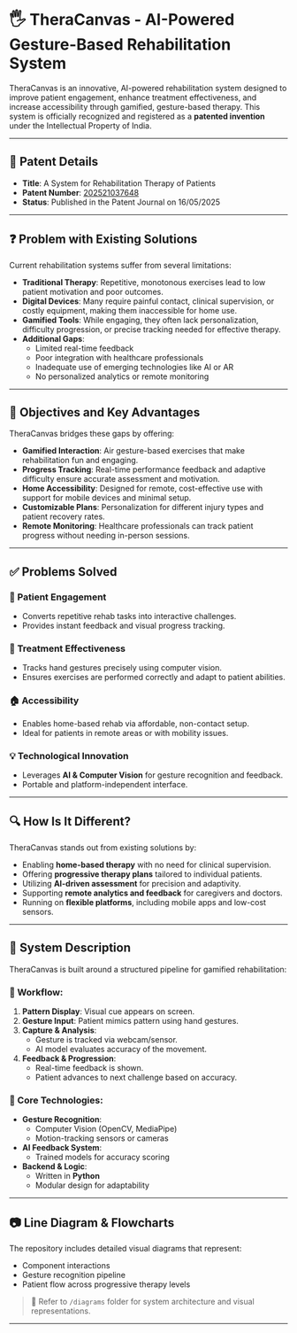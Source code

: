 # 🖐️ TheraCanvas - AI-Powered Gesture-Based Rehabilitation System

TheraCanvas is an innovative, AI-powered rehabilitation system designed to improve patient engagement, enhance treatment effectiveness, and increase accessibility through gamified, gesture-based therapy. This system is officially recognized and registered as a **patented invention** under the Intellectual Property of India.

---

## 📜 Patent Details

- **Title**: A System for Rehabilitation Therapy of Patients
- **Patent Number**: [202521037648](https://ipindiaservices.gov.in/publicsearch/)
- **Status**: Published in the Patent Journal on 16/05/2025

---

## ❓ Problem with Existing Solutions

Current rehabilitation systems suffer from several limitations:

- **Traditional Therapy**: Repetitive, monotonous exercises lead to low patient motivation and poor outcomes.
- **Digital Devices**: Many require painful contact, clinical supervision, or costly equipment, making them inaccessible for home use.
- **Gamified Tools**: While engaging, they often lack personalization, difficulty progression, or precise tracking needed for effective therapy.
- **Additional Gaps**:
  - Limited real-time feedback
  - Poor integration with healthcare professionals
  - Inadequate use of emerging technologies like AI or AR
  - No personalized analytics or remote monitoring

---

## 🎯 Objectives and Key Advantages

TheraCanvas bridges these gaps by offering:

- **Gamified Interaction**: Air gesture-based exercises that make rehabilitation fun and engaging.
- **Progress Tracking**: Real-time performance feedback and adaptive difficulty ensure accurate assessment and motivation.
- **Home Accessibility**: Designed for remote, cost-effective use with support for mobile devices and minimal setup.
- **Customizable Plans**: Personalization for different injury types and patient recovery rates.
- **Remote Monitoring**: Healthcare professionals can track patient progress without needing in-person sessions.

---

## ✅ Problems Solved

### 🧠 Patient Engagement
- Converts repetitive rehab tasks into interactive challenges.
- Provides instant feedback and visual progress tracking.

### 🏥 Treatment Effectiveness
- Tracks hand gestures precisely using computer vision.
- Ensures exercises are performed correctly and adapt to patient abilities.

### 🏠 Accessibility
- Enables home-based rehab via affordable, non-contact setup.
- Ideal for patients in remote areas or with mobility issues.

### 💡 Technological Innovation
- Leverages **AI & Computer Vision** for gesture recognition and feedback.
- Portable and platform-independent interface.

---

## 🔍 How Is It Different?

TheraCanvas stands out from existing solutions by:

- Enabling **home-based therapy** with no need for clinical supervision.
- Offering **progressive therapy plans** tailored to individual patients.
- Utilizing **AI-driven assessment** for precision and adaptivity.
- Supporting **remote analytics and feedback** for caregivers and doctors.
- Running on **flexible platforms**, including mobile apps and low-cost sensors.

---

## 🔧 System Description

TheraCanvas is built around a structured pipeline for gamified rehabilitation:

### 📌 Workflow:

1. **Pattern Display**: Visual cue appears on screen.
2. **Gesture Input**: Patient mimics pattern using hand gestures.
3. **Capture & Analysis**:
   - Gesture is tracked via webcam/sensor.
   - AI model evaluates accuracy of the movement.
4. **Feedback & Progression**:
   - Real-time feedback is shown.
   - Patient advances to next challenge based on accuracy.

### 🧠 Core Technologies:

- **Gesture Recognition**: 
  - Computer Vision (OpenCV, MediaPipe)
  - Motion-tracking sensors or cameras
- **AI Feedback System**: 
  - Trained models for accuracy scoring
- **Backend & Logic**:
  - Written in **Python**
  - Modular design for adaptability

---

## 📷 Line Diagram & Flowcharts

The repository includes detailed visual diagrams that represent:

- Component interactions
- Gesture recognition pipeline
- Patient flow across progressive therapy levels

> 📁 Refer to `/diagrams` folder for system architecture and visual representations.

---